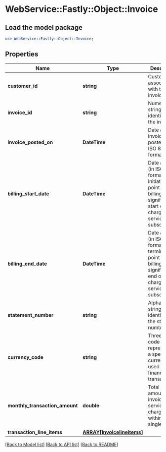 # WebService::Fastly::Object::Invoice

## Load the model package
```perl
use WebService::Fastly::Object::Invoice;
```

## Properties
Name | Type | Description | Notes
------------ | ------------- | ------------- | -------------
**customer_id** | **string** | Customer ID associated with the invoice. | [optional] 
**invoice_id** | **string** | Numeric string identifying the invoice. | [optional] 
**invoice_posted_on** | **DateTime** | Date and time invoice was posted on, in ISO 8601 format. | [optional] 
**billing_start_date** | **DateTime** | Date and time (in ISO 8601 format) for initiation point of a billing cycle, signifying the start of charges for a service or subscription. | [optional] 
**billing_end_date** | **DateTime** | Date and time (in ISO 8601 format) for termination point of a billing cycle, signifying the end of charges for a service or subscription. | [optional] 
**statement_number** | **string** | Alphanumeric string identifying the statement number. | [optional] 
**currency_code** | **string** | Three-letter code representing a specific currency used for financial transactions. | [optional] 
**monthly_transaction_amount** | **double** | Total billable amount for invoiced services charged within a single month. | [optional] 
**transaction_line_items** | [**ARRAY[Invoicelineitems]**](Invoicelineitems.md) |  | [optional] 

[[Back to Model list]](../README.md#documentation-for-models) [[Back to API list]](../README.md#documentation-for-api-endpoints) [[Back to README]](../README.md)


